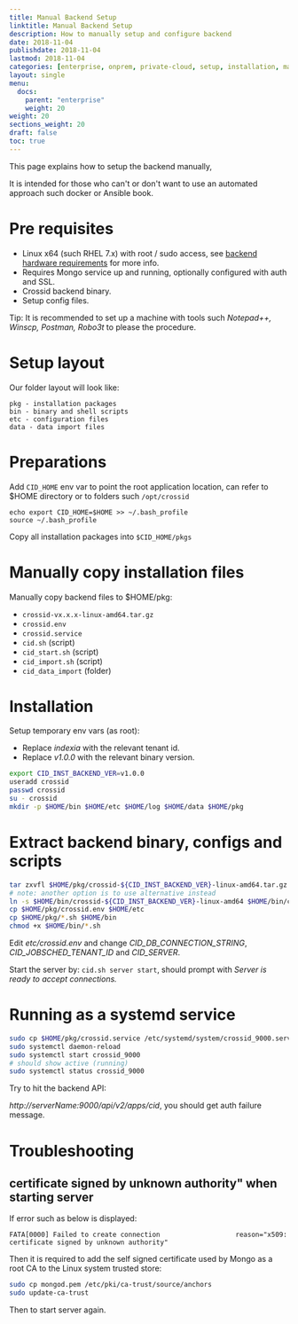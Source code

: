 ```yaml
---
title: Manual Backend Setup
linktitle: Manual Backend Setup
description: How to manually setup and configure backend
date: 2018-11-04
publishdate: 2018-11-04
lastmod: 2018-11-04
categories: [enterprise, onprem, private-cloud, setup, installation, manual]
layout: single
menu:
  docs:
    parent: "enterprise"
    weight: 20
weight: 20
sections_weight: 20
draft: false
toc: true
---
```


This page explains how to setup the backend manually,

It is intended for those who can't or don't want to use an automated approach such docker or Ansible book.

# Pre requisites

- Linux x64 (such RHEL 7.x) with root / sudo access, see [backend hardware requirements](hardware-requirements) for more info.
- Requires Mongo service up and running, optionally configured with auth and SSL.
- Crossid backend binary.
- Setup config files.

Tip: It is recommended to set up a machine with tools such _Notepad++, Winscp, Postman, Robo3t_ to please the procedure.


# Setup layout

Our folder layout will look like:

```
pkg - installation packages
bin - binary and shell scripts
etc - configuration files
data - data import files
```

# Preparations

Add `CID_HOME` env var to point the root application location, can refer to $HOME directory or to folders such `/opt/crossid`

```
echo export CID_HOME=$HOME >> ~/.bash_profile
source ~/.bash_profile
```

Copy all installation packages into `$CID_HOME/pkgs`

# Manually copy installation files


Manually copy backend files to $HOME/pkg:

- `crossid-vx.x.x-linux-amd64.tar.gz`
- `crossid.env`
- `crossid.service`
- `cid.sh` (script)
- `cid_start.sh` (script)
- `cid_import.sh` (script)
- `cid_data_import` (folder)


# Installation

Setup temporary env vars (as root):

- Replace _indexia_ with the relevant tenant id.
- Replace _v1.0.0_ with the relevant binary version.

```bash
export CID_INST_BACKEND_VER=v1.0.0
useradd crossid
passwd crossid
su - crossid
mkdir -p $HOME/bin $HOME/etc $HOME/log $HOME/data $HOME/pkg
```


# Extract backend binary, configs and scripts

```bash
tar zxvfl $HOME/pkg/crossid-${CID_INST_BACKEND_VER}-linux-amd64.tar.gz -C $HOME/bin
# note: another option is to use alternative instead
ln -s $HOME/bin/crossid-${CID_INST_BACKEND_VER}-linux-amd64 $HOME/bin/crossid
cp $HOME/pkg/crossid.env $HOME/etc
cp $HOME/pkg/*.sh $HOME/bin
chmod +x $HOME/bin/*.sh
```

Edit _etc/crossid.env_ and change _CID_DB_CONNECTION_STRING_, _CID_JOBSCHED_TENANT_ID_ and _CID_SERVER_.

Start the server by: `cid.sh server start`, should prompt with _Server is ready to accept connections._


# Running as a systemd service

```bash
sudo cp $HOME/pkg/crossid.service /etc/systemd/system/crossid_9000.service
sudo systemctl daemon-reload
sudo systemctl start crossid_9000
# should show active (running)
sudo systemctl status crossid_9000
```

Try to hit the backend API:

_http://serverName:9000/api/v2/apps/cid_, you should get auth failure message.


# Troubleshooting

## certificate signed by unknown authority" when starting server

If error such as below is displayed:

```
FATA[0000] Failed to create connection                   reason="x509: certificate signed by unknown authority"
```

Then it is required to add the self signed certificate used by Mongo as a root CA to the Linux system trusted store:

```bash
sudo cp mongod.pem /etc/pki/ca-trust/source/anchors
sudo update-ca-trust
```

Then to start server again.